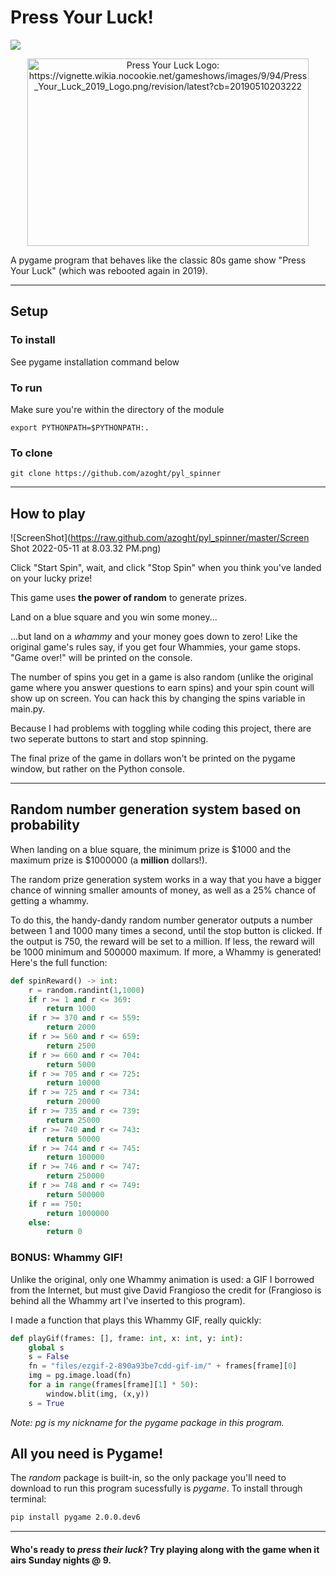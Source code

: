 # Press Your Luck!
![](https://img.shields.io/badge/made%20with-pygame%20v2.0dev6-yellowgreen)

<div style="text-align:center"><img src="https://vignette.wikia.nocookie.net/gameshows/images/9/94/Press_Your_Luck_2019_Logo.png/revision/latest?cb=20190510203222" alt="Press Your Luck Logo: https://vignette.wikia.nocookie.net/gameshows/images/9/94/Press_Your_Luck_2019_Logo.png/revision/latest?cb=20190510203222" width="450" height="300"/></div>


A pygame program that behaves like the classic 80s game show "Press Your Luck" (which was rebooted again in 2019).

---
## Setup

### To install
See pygame installation command below
### To run 
Make sure you're within the directory of the module
```
export PYTHONPATH=$PYTHONPATH:.
```
### To clone
```
git clone https://github.com/azoght/pyl_spinner
```
---
## How to play

![ScreenShot](https://raw.github.com/azoght/pyl_spinner/master/Screen Shot 2022-05-11 at 8.03.32 PM.png)

Click "Start Spin", wait, and click "Stop Spin" when you think you've landed on your lucky prize!

This game uses **the power of random** to generate prizes. 

Land on a blue square and you win some money...

...but land on a *whammy* and your money goes down to zero! Like the original game's rules say, if you get four Whammies, your game stops. "Game over!" will be printed on the console.

The number of spins you get in a game is also random (unlike the original game where you answer questions to earn spins) and your spin count will show up on screen. You can hack this by changing the spins variable in main.py.

Because I had problems with toggling while coding this project, there are two seperate buttons to start and stop spinning.

The final prize of the game in dollars won't be printed on the pygame window, but rather on the Python console.

---
## Random number generation system based on probability

When landing on a blue square, the minimum prize is $1000 and the maximum prize is $1000000 (a __million__ dollars!).

The random prize generation system works in a way that you have a bigger chance of winning smaller amounts of money, as well as a 25% chance of getting a whammy.

To do this, the handy-dandy random number generator outputs a number between 1 and 1000 many times a second, until the stop button is clicked. If the output is 750, the reward will be set to a million. If less, the reward will be 1000 minimum and 500000 maximum. If more, a Whammy is generated! Here's the full function:
```python
def spinReward() -> int:
    r = random.randint(1,1000)
    if r >= 1 and r <= 369:
        return 1000
    if r >= 370 and r <= 559:
        return 2000
    if r >= 560 and r <= 659:
        return 2500
    if r >= 660 and r <= 704:
        return 5000
    if r >= 705 and r <= 725:
        return 10000
    if r >= 725 and r <= 734:
        return 20000
    if r >= 735 and r <= 739:
        return 25000
    if r >= 740 and r <= 743:
        return 50000
    if r >= 744 and r <= 745:
        return 100000
    if r >= 746 and r <= 747:
        return 250000
    if r >= 748 and r <= 749:
        return 500000
    if r == 750:
        return 1000000
    else:
        return 0
```
### BONUS: Whammy GIF!

Unlike the original, only one Whammy animation is used: a GIF I borrowed from the Internet, but must give David Frangioso the credit for (Frangioso is behind all the Whammy art I've inserted to this program).

I made a function that plays this Whammy GIF, really quickly:

```python
def playGif(frames: [], frame: int, x: int, y: int):
    global s
    s = False
    fn = "files/ezgif-2-890a93be7cdd-gif-im/" + frames[frame][0]
    img = pg.image.load(fn)
    for a in range(frames[frame][1] * 50):
        window.blit(img, (x,y))
    s = True
```
*Note: pg is my nickname for the pygame package in this program.*

## All you need is Pygame!
The *random* package is built-in, so the only package you'll need to download to run this program sucessfully is *pygame*. To install through terminal:
```bash
pip install pygame 2.0.0.dev6
```

---
#### Who's ready to _press their luck_? Try playing along with the game when it airs Sunday nights @ 9.

